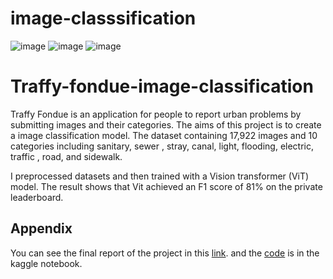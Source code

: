# image-classsification
![image](https://github.com/NonKhuna/Traffy-fondue-image-classification/assets/60351130/0e206887-5b68-491b-91bd-7814660b68c8)
![image](https://github.com/NonKhuna/Traffy-fondue-image-classification/assets/60351130/be427f6f-3506-49db-a639-95b52a1f4b74)
![image](https://github.com/NonKhuna/Traffy-fondue-image-classification/assets/60351130/2f199733-c633-4465-a67b-aeeb2524949f)

# Traffy-fondue-image-classification

Traffy Fondue is an application for people to report urban problems by submitting images and their categories. The aims of this project is to create a image classification model. The dataset containing 17,922 images and 10 categories including sanitary, sewer
, stray, canal, light, flooding, electric, traffic
, road, and sidewalk.

I preprocessed datasets and then trained with a Vision transformer (ViT) model. The result shows that Vit achieved an F1 score of 81% on the private leaderboard.



## Appendix

You can see the final report of the project in this [link](https://github.com/NonKhuna/Traffy-fondue-image-classification/blob/main/report.pdf). and the [code](https://www.kaggle.com/code/khunanonr/vision-trasformer) is in the kaggle notebook.
